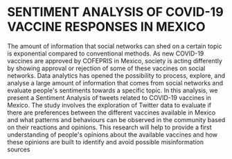 # SENTIMENT ANALYSIS OF COVID-19 VACCINE RESPONSES IN MEXICO

The amount of information that social networks can shed on a certain topic is exponential compared to conventional methods. As new COVID-19 vaccines are approved by COFEPRIS in Mexico, society is acting differently by showing approval or rejection of some of these vaccines on social networks. Data analytics has opened the possibility to process, explore, and analyse a large amount of information that comes from social networks and evaluate people's sentiments towards a specific topic. In this analysis, we present a Sentiment Analysis of tweets related to COVID-19 vaccines in Mexico. The study involves the exploration of Twitter data to evaluate if there are preferences between the different vaccines available in Mexico and what patterns and behaviours can be observed in the community based on their reactions and opinions. This research will help to provide a first understanding of people's opinions about the available vaccines and how these opinions are built to identify and avoid possible misinformation sources
